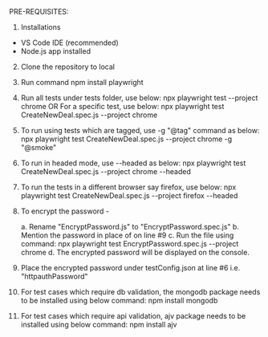 PRE-REQUISITES:

1. Installations
 - VS Code IDE (recommended)
 - Node.js app installed

2. Clone the repository to local
3. Run command npm install playwright

4. Run all tests under tests folder, use below:
    npx playwright test --project chrome
    OR 
    For a specific test, use below:
    npx playwright test CreateNewDeal.spec.js --project chrome

5. To run using tests which are tagged, use -g "@tag" command as below:
npx playwright test CreateNewDeal.spec.js --project chrome -g "@smoke"

6. To run in headed mode, use --headed as below:
npx playwright test CreateNewDeal.spec.js --project chrome --headed

7. To run the tests in a different browser say firefox, use below:
npx playwright test CreateNewDeal.spec.js --project firefox --headed

8. To encrypt the password -

    a. Rename "EncryptPassword.js" to "EncryptPassword.spec.js" 
    b. Mention the password in place of <MyPassword> on line #9 
    c. Run the file using command: npx playwright test EncryptPassword.spec.js --project chrome 
    d. The encrypted password will be displayed on the console.

9. Place the encrypted password under testConfig.json at line #6 i.e. "httpauthPassword"

10. For test cases which require db validation, the mongodb package needs to be installed using below command:
    npm install mongodb

11. For test cases which require api validation, ajv package needs to be installed using below command:
    npm install ajv 
